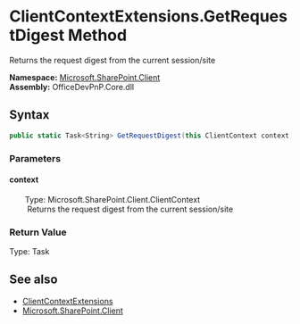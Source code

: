 # ClientContextExtensions.GetRequestDigest Method  
 Returns the request digest from the current session/site   

**Namespace:** [Microsoft.SharePoint.Client](Microsoft.SharePoint.Client.md)  
**Assembly:** OfficeDevPnP.Core.dll  
## Syntax
```C#
public static Task<String> GetRequestDigest(this ClientContext context)
```
### Parameters
#### context  
&emsp;&emsp;Type: Microsoft.SharePoint.Client.ClientContext  
&emsp;&emsp; Returns the request digest from the current session/site   

  

### Return Value
Type: Task<String>  
  


## See also
- [ClientContextExtensions](Microsoft.SharePoint.Client.ClientContextExtensions.md) 
- [Microsoft.SharePoint.Client](Microsoft.SharePoint.Client.md) 
